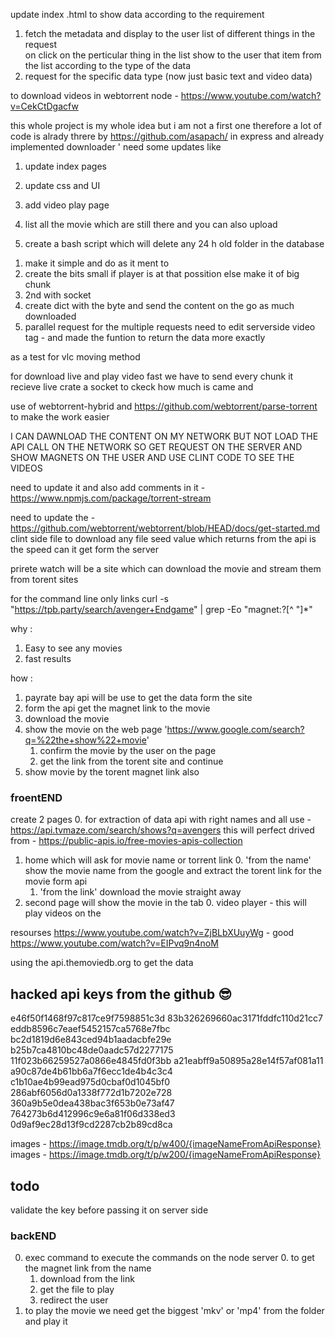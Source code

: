 <!-- next updates for finalize the torrent streamer -->
update index .html to show data according to the requirement 
1. fetch the metadata and 
   display to the user list of different things in the request  
   on click on the perticular thing in the list 
   show to the user that item from the list according to the type of the data  
2. request for the specific data type (now just basic text and video data)


<!-- update the torrent streamer into the full api base front end -->
<!-- and try to make it completely client side (browseify the package)  -->

to download videos in webtorrent node - https://www.youtube.com/watch?v=CekCtDgacfw

this whole project is my whole idea
but i am not a first one
therefore a lot of code is alrady threre by
https://github.com/asapach/
in express and already implemented downloader '
need some updates like

1. update index pages
2. update css and UI
3. add video play page
4. list all the movie which are still there and you can also upload

5. create a bash script which will delete any 24 h old folder in the database

<!-- to download and play at the same time -->

1. make it simple and do as it ment to
2. create the bits small if player is at that possition else make it of big chunk
3. 2nd with socket
4. create dict with the byte and send the content on the go as much downloaded
5. parallel request for the multiple requests
   need to edit serverside video tag -
   and made the funtion to return the data more exactly

as a test for vlc moving method

for download live and play video fast we have to send every chunk it recieve live
crate a socket to ckeck how much is came and

use of webtorrent-hybrid and https://github.com/webtorrent/parse-torrent to make the work easier

I CAN DAWNLOAD THE CONTENT ON MY NETWORK BUT NOT LOAD THE API CALL ON THE NETWORK
SO GET REQUEST ON THE SERVER AND SHOW MAGNETS ON THE USER AND USE CLINT CODE TO SEE THE VIDEOS

need to update it and also add comments in it - https://www.npmjs.com/package/torrent-stream

need to update the - https://github.com/webtorrent/webtorrent/blob/HEAD/docs/get-started.md clint side file to download any file
seed value which returns from the api is the speed can it get form the server

prirete watch will be a site
which can download the movie and stream them from torent sites

for the command line only links
curl -s "https://tpb.party/search/avenger+Endgame" | grep -Eo "magnet:\?[^ \"]\*"

why :

1. Easy to see any movies
2. fast results

how :

1. payrate bay api will be use to get the data form the site
2. form the api get the magnet link to the movie
3. download the movie
4. show the movie on the web page 'https://www.google.com/search?q=%22the+show%22+movie'
   1. confirm the movie by the user on the page
   2. get the link from the torent site and continue
5. show movie by the torent magnet link also

### froentEND

create 2 pages
0. for extraction of data api with right names and all use - https://api.tvmaze.com/search/shows?q=avengers this will perfect 
drived from - https://public-apis.io/free-movies-apis-collection
1. home which will ask for movie name or torrent link 0. 'from the name' show the movie name from the google and extract the torent link for the movie form api
   1. 'from the link' download the movie straight away
2. second page will show the movie in the tab 0. video player - this will play videos on the

resourses
https://www.youtube.com/watch?v=ZjBLbXUuyWg - good
https://www.youtube.com/watch?v=EIPvq9n4noM


using the api.themoviedb.org to get the data
## hacked api keys from the github 😎

e46f50f1468f97c817ce9f7598851c3d
83b326269660ac3171fddfc110d21cc7
eddb8596c7eaef5452157ca5768e7fbc
bc2d1819d6e843ced94b1aadacbfe29e
b25b7ca4810bc48de0aadc57d2277175
11f023b66259527a0866e4845fd0f3bb
a21eabff9a50895a28e14f57af081a11
a90c87de4b61bb6a7f6ecc1de4b4c3c4
c1b10ae4b99ead975d0cbaf0d1045bf0
286abf6056d0a1338f772d1b7202e728
360a9b5e0dea438bac3f653b0e73af47
764273b6d412996c9e6a81f06d338ed3
0d9af9ec28d13f9cd2287cb2b89cd8ca


images - https://image.tmdb.org/t/p/w400/{imageNameFromApiResponse}
images - https://image.tmdb.org/t/p/w200/{imageNameFromApiResponse}


## todo
validate the key before passing it on server side



### backEND

0. exec command to execute the commands on the node server 0. to get the magnet link from the name
   1. download from the link
   2. get the file to play
   3. redirect the user
1. to play the movie we need get the biggest 'mkv' or 'mp4' from the folder and play it


